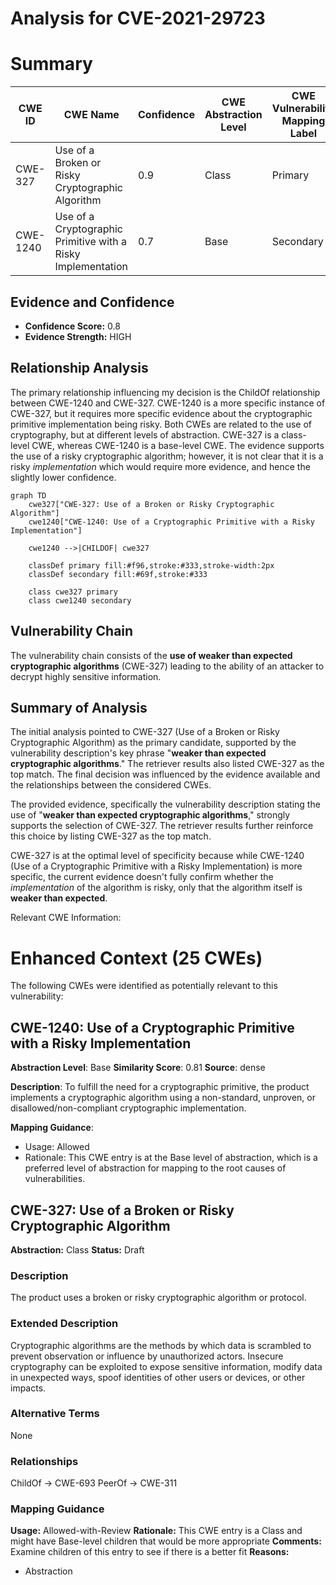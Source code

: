 # Analysis for CVE-2021-29723

# Summary
| CWE ID | CWE Name | Confidence | CWE Abstraction Level | CWE Vulnerability Mapping Label | CWE-Vulnerability Mapping Notes |
|---|---|---|---|---|---|
| CWE-327 | Use of a Broken or Risky Cryptographic Algorithm | 0.9 | Class | Primary | Allowed-with-Review |
| CWE-1240 | Use of a Cryptographic Primitive with a Risky Implementation | 0.7 | Base | Secondary | Allowed |

## Evidence and Confidence

*   **Confidence Score:** 0.8
*   **Evidence Strength:** HIGH

## Relationship Analysis
The primary relationship influencing my decision is the ChildOf relationship between CWE-1240 and CWE-327. CWE-1240 is a more specific instance of CWE-327, but it requires more specific evidence about the cryptographic primitive implementation being risky. Both CWEs are related to the use of cryptography, but at different levels of abstraction. CWE-327 is a class-level CWE, whereas CWE-1240 is a base-level CWE. The evidence supports the use of a risky cryptographic algorithm; however, it is not clear that it is a risky *implementation* which would require more evidence, and hence the slightly lower confidence.

```mermaid
graph TD
    cwe327["CWE-327: Use of a Broken or Risky Cryptographic Algorithm"]
    cwe1240["CWE-1240: Use of a Cryptographic Primitive with a Risky Implementation"]
    
    cwe1240 -->|CHILDOF| cwe327
    
    classDef primary fill:#f96,stroke:#333,stroke-width:2px
    classDef secondary fill:#69f,stroke:#333
    
    class cwe327 primary
    class cwe1240 secondary
```

## Vulnerability Chain
The vulnerability chain consists of the **use of weaker than expected cryptographic algorithms** (CWE-327) leading to the ability of an attacker to decrypt highly sensitive information.

## Summary of Analysis
The initial analysis pointed to CWE-327 (Use of a Broken or Risky Cryptographic Algorithm) as the primary candidate, supported by the vulnerability description's key phrase "**weaker than expected cryptographic algorithms**." The retriever results also listed CWE-327 as the top match. The final decision was influenced by the evidence available and the relationships between the considered CWEs.

The provided evidence, specifically the vulnerability description stating the use of "**weaker than expected cryptographic algorithms**," strongly supports the selection of CWE-327. The retriever results further reinforce this choice by listing CWE-327 as the top match.

CWE-327 is at the optimal level of specificity because while CWE-1240 (Use of a Cryptographic Primitive with a Risky Implementation) is more specific, the current evidence doesn't fully confirm whether the *implementation* of the algorithm is risky, only that the algorithm itself is **weaker than expected**.

Relevant CWE Information:

# Enhanced Context (25 CWEs)
The following CWEs were identified as potentially relevant to this vulnerability:

## CWE-1240: Use of a Cryptographic Primitive with a Risky Implementation
**Abstraction Level**: Base
**Similarity Score**: 0.81
**Source**: dense

**Description**:
To fulfill the need for a cryptographic primitive, the product implements a cryptographic algorithm using a non-standard, unproven, or disallowed/non-compliant cryptographic implementation.

**Mapping Guidance**:
- Usage: Allowed
- Rationale: This CWE entry is at the Base level of abstraction, which is a preferred level of abstraction for mapping to the root causes of vulnerabilities.

## CWE-327: Use of a Broken or Risky Cryptographic Algorithm
**Abstraction:** Class
**Status:** Draft

### Description
The product uses a broken or risky cryptographic algorithm or protocol.

### Extended Description
Cryptographic algorithms are the methods by which data is scrambled to prevent observation or influence by unauthorized actors. Insecure cryptography can be exploited to expose sensitive information, modify data in unexpected ways, spoof identities of other users or devices, or other impacts.

### Alternative Terms
None

### Relationships
ChildOf -> CWE-693
PeerOf -> CWE-311

### Mapping Guidance
**Usage:** Allowed-with-Review
**Rationale:** This CWE entry is a Class and might have Base-level children that would be more appropriate
**Comments:** Examine children of this entry to see if there is a better fit
**Reasons:**
- Abstraction